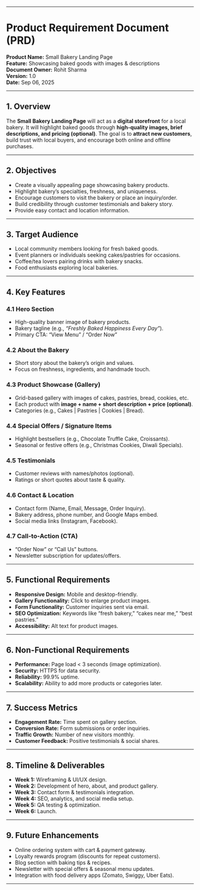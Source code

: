 
---

# **Product Requirement Document (PRD)**

**Product Name:** Small Bakery Landing Page  
**Feature:** Showcasing baked goods with images & descriptions  
**Document Owner:** Rohit Sharma  
**Version:** 1.0  
**Date:** Sep 06, 2025

---

## **1. Overview**

The **Small Bakery Landing Page** will act as a **digital storefront** for a local bakery. It will highlight baked goods through **high-quality images, brief descriptions, and pricing (optional)**. The goal is to **attract new customers**, build trust with local buyers, and encourage both online and offline purchases.

---

## **2. Objectives**

* Create a visually appealing page showcasing bakery products.
* Highlight bakery’s specialties, freshness, and uniqueness.
* Encourage customers to visit the bakery or place an inquiry/order.
* Build credibility through customer testimonials and bakery story.
* Provide easy contact and location information.

---

## **3. Target Audience**

* Local community members looking for fresh baked goods.
* Event planners or individuals seeking cakes/pastries for occasions.
* Coffee/tea lovers pairing drinks with bakery snacks.
* Food enthusiasts exploring local bakeries.

---

## **4. Key Features**

### **4.1 Hero Section**

* High-quality banner image of bakery products.
* Bakery tagline (e.g., *“Freshly Baked Happiness Every Day”*).
* Primary CTA: “View Menu” / “Order Now”

### **4.2 About the Bakery**

* Short story about the bakery’s origin and values.
* Focus on freshness, ingredients, and handmade touch.

### **4.3 Product Showcase (Gallery)**

* Grid-based gallery with images of cakes, pastries, bread, cookies, etc.
* Each product with **image + name + short description + price (optional)**.
* Categories (e.g., Cakes | Pastries | Cookies | Bread).

### **4.4 Special Offers / Signature Items**

* Highlight bestsellers (e.g., Chocolate Truffle Cake, Croissants).
* Seasonal or festive offers (e.g., Christmas Cookies, Diwali Specials).

### **4.5 Testimonials**

* Customer reviews with names/photos (optional).
* Ratings or short quotes about taste & quality.

### **4.6 Contact & Location**

* Contact form (Name, Email, Message, Order Inquiry).
* Bakery address, phone number, and Google Maps embed.
* Social media links (Instagram, Facebook).

### **4.7 Call-to-Action (CTA)**

* “Order Now” or “Call Us” buttons.
* Newsletter subscription for updates/offers.

---

## **5. Functional Requirements**

* **Responsive Design:** Mobile and desktop-friendly.
* **Gallery Functionality:** Click to enlarge product images.
* **Form Functionality:** Customer inquiries sent via email.
* **SEO Optimization:** Keywords like “fresh bakery,” “cakes near me,” “best pastries.”
* **Accessibility:** Alt text for product images.

---

## **6. Non-Functional Requirements**

* **Performance:** Page load < 3 seconds (image optimization).
* **Security:** HTTPS for data security.
* **Reliability:** 99.9% uptime.
* **Scalability:** Ability to add more products or categories later.

---

## **7. Success Metrics**

* **Engagement Rate:** Time spent on gallery section.
* **Conversion Rate:** Form submissions or order inquiries.
* **Traffic Growth:** Number of new visitors monthly.
* **Customer Feedback:** Positive testimonials & social shares.

---

## **8. Timeline & Deliverables**

* **Week 1:** Wireframing & UI/UX design.
* **Week 2:** Development of hero, about, and product gallery.
* **Week 3:** Contact form & testimonials integration.
* **Week 4:** SEO, analytics, and social media setup.
* **Week 5:** QA testing & optimization.
* **Week 6:** Launch.

---

## **9. Future Enhancements**

* Online ordering system with cart & payment gateway.
* Loyalty rewards program (discounts for repeat customers).
* Blog section with baking tips & recipes.
* Newsletter with special offers & seasonal menu updates.
* Integration with food delivery apps (Zomato, Swiggy, Uber Eats).

---

